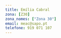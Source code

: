 ```yaml
---
title: Emília Cabral
zona: [Z30]
zona_nomes: ["Zona 30"]
email: meac@sapo.pt
telefone: 919 071 107
---
```

